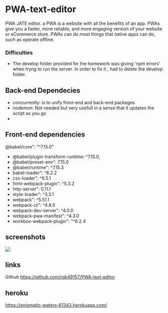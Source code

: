 # PWA-text-editor
 PWA JATE editor.
 a PWA is a website with all the benefits of an app. PWAs give you a faster, more reliable, and more engaging version of your website or eCommerce store. PWAs can do most things that native apps can do, such as operate offline.

 ### Difficulties
 - The develop folder provided for the homework was giving 'npm errors' when tryng to run the server. In order to fix it , had to delete the develop folder.


 ##  Back-end Dependecies
  - concurrently: is to unify front-end and back-end packeges 
   - nodemon: Not needed but very usefull in a sense that it updates the script  as you go
  -

## Front-end dependencies
 @babel/core": "^7.15.0"
- @babel/plugin-transform-runtime: ^7.15.0,
- @babel/preset-env": 7.15.0
- @babel/runtime": ^7.15.3
- babel-loader": ^8.2.2
- css-loader": ^6.5.1
- html-webpack-plugin": ^5.3.2
- http-server": 0.11.1
- style-loader": ^3.3.1
- webpack": ^5.51.1
- webpack-cli": ^4.8.0
- webpack-dev-server": ^4.0.0
- webpack-pwa-manifest": ^4.3.0
- workbox-webpack-plugin": "^6.2.4
 

## screenshots

![](https://user-images.githubusercontent.com/88434699/150264878-e77f1ef5-0c1d-464e-b0cb-470634ff3924.PNG)

## links
Github
https://github.com/rob49157/PWA-text-editor

## heroku
https://enigmatic-waters-61343.herokuapp.com/ 